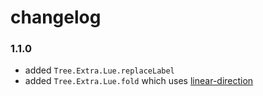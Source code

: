 # changelog

### 1.1.0

- added `Tree.Extra.Lue.replaceLabel`
- added `Tree.Extra.Lue.fold` which uses [linear-direction](https://dark.elm.dmy.fr/packages/lue-bird/elm-linear-direction/latest/)
